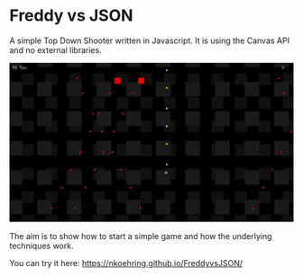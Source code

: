 # Freddy vs JSON

A simple Top Down Shooter written in Javascript. It is using the Canvas API and no external libraries.

![screenshot](./screenshot.jpg)

The aim is to show how to start a simple game and how the underlying techniques work.

You can try it here: https://nkoehring.github.io/FreddyvsJSON/
